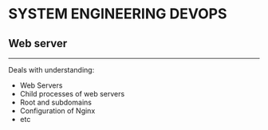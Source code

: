 # SYSTEM ENGINEERING DEVOPS

## Web server

---

Deals with understanding:
- Web Servers
- Child processes of web servers
- Root and subdomains
- Configuration of Nginx
- etc

